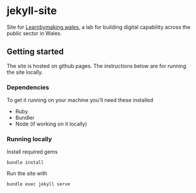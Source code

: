 # jekyll-site

Site for [Learnbymaking.wales](https://learnbymaking.wales/), a lab for building digital capability across the public sector in Wales.

## Getting started

The site is hosted on github pages. The instructions below are for running the site locally.

### Dependencies

To get it running on your machine you'll need these installed

* Ruby
* Bundler
* Node (if working on it locally)

### Running locally

Install required gems
```
bundle install
```

Run the site with
```
bundle exec jekyll serve
```

